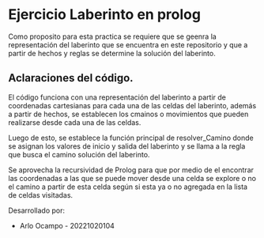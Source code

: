 # Ejercicio Laberinto en prolog
Como proposito para esta practica se requiere que se geenra la representación del laberinto que se encuentra en este repositorio y que a partir de hechos y reglas se determine la solución del laberinto.

## Aclaraciones del código.
El código funciona con una representación del laberinto a partir de coordenadas cartesianas para cada una de las celdas del laberinto, además a partir de hechos, se establecen los cmainos o movimientos que pueden realizarse desde cada una de las celdas.

Luego de esto, se establece la función principal de resolver_Camino donde se asignan los valores de inicio y salida del laberinto y se llama a la regla que busca el camino solución del laberinto.

Se aprovecha la recursividad de Prolog para que por medio de el encontrar las coordenadas a las que se puede mover desde una celda se explore o no el camino a partir de esta celda según si esta ya o no agregada en la lista de celdas visitadas.

Desarrollado por:

- Arlo Ocampo - 20221020104
